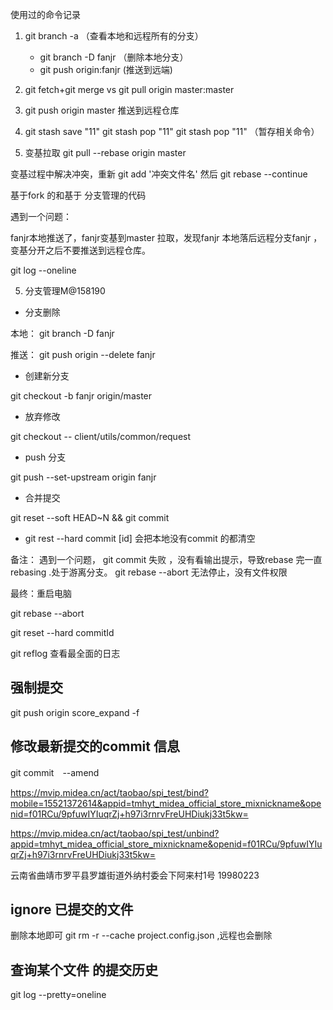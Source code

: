 

使用过的命令记录

1.  git branch -a （查看本地和远程所有的分支）
    * git branch -D fanjr   （删除本地分支）
    * git push origin:fanjr (推送到远端)
 
2. git fetch+git merge vs  git pull origin master:master


3. git push origin master  推送到远程仓库


4. git stash save "11"  git stash pop "11" git stash pop "11" （暂存相关命令）


5. 变基拉取 git pull --rebase origin master


变基过程中解决冲突，重新 git add '冲突文件名'  然后  git rebase --continue


基于fork 的和基于 分支管理的代码


遇到一个问题：

fanjr本地推送了，fanjr变基到master 拉取，发现fanjr 本地落后远程分支fanjr ，变基分开之后不要推送到远程仓库。

git log --oneline





5. 分支管理M@158190

* 分支删除

本地： git branch -D fanjr

推送： git push origin --delete fanjr

* 创建新分支

git checkout -b fanjr origin/master


* 放弃修改

git checkout -- client/utils/common/request


* push 分支

git push --set-upstream origin fanjr


* 合并提交

git reset --soft HEAD~N && git commit


* git rest --hard commit [id] 会把本地没有commit 的都清空

备注： 遇到一个问题， git commit 失败 ，没有看输出提示，导致rebase 完一直rebasing .处于游离分支。 git rebase --abort 无法停止，没有文件权限


最终：重启电脑

git rebase --abort

git reset --hard commitId

git reflog 查看最全面的日志



## 强制提交

git push origin score_expand -f


## 修改最新提交的commit 信息

git commit　--amend


https://mvip.midea.cn/act/taobao/spi_test/bind?mobile=15521372614&appid=tmhyt_midea_official_store_mixnickname&openid=f01RCu/9pfuwIYIuqrZj+h97i3rnrvFreUHDiukj33t5kw=


https://mvip.midea.cn/act/taobao/spi_test/unbind?appid=tmhyt_midea_official_store_mixnickname&openid=f01RCu/9pfuwIYIuqrZj+h97i3rnrvFreUHDiukj33t5kw=


云南省曲靖市罗平县罗雄街道外纳村委会下阿来村1号 19980223



## ignore 已提交的文件

删除本地即可 git rm -r --cache project.config.json ,远程也会删除


## 查询某个文件 的提交历史

 git log --pretty=oneline
